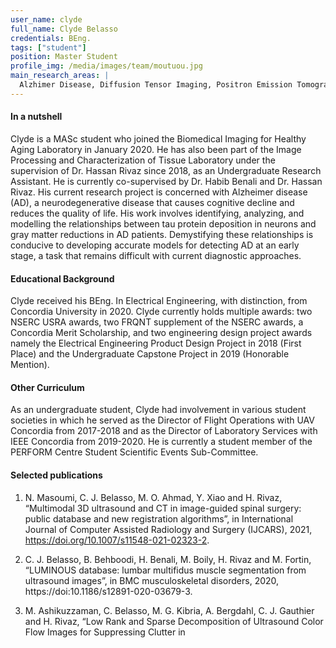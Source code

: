 ```yaml
---
user_name: clyde
full_name: Clyde Belasso
credentials: BEng.
tags: ["student"]
position: Master Student
profile_img: /media/images/team/moutuou.jpg
main_research_areas: |
  Alzhimer Disease, Diffusion Tensor Imaging, Positron Emission Tomography, Arterial Spin Labelling, Multimodal Neuroimaging Data Fusion
---
```


#### In a nutshell

Clyde is a MASc student who joined the Biomedical Imaging for Healthy Aging Laboratory in January 2020. He has also been part of the Image Processing and Characterization of Tissue Laboratory under the supervision of Dr. Hassan Rivaz since 2018, as an Undergraduate Research Assistant. He is currently co-supervised by Dr. Habib Benali and Dr. Hassan Rivaz. His current research project is concerned with Alzheimer disease (AD), a neurodegenerative disease that causes cognitive decline and reduces the quality of life. His work involves identifying, analyzing, and modelling the relationships between tau protein deposition in neurons and gray matter reductions in AD patients. Demystifying these relationships is conducive to developing accurate models for detecting AD at an early stage, a task that remains difficult with current diagnostic approaches.

#### Educational Background

Clyde received his BEng. In Electrical Engineering, with distinction, from Concordia University in 2020. Clyde currently holds multiple awards: two NSERC USRA awards, two FRQNT supplement of the NSERC awards, a Concordia Merit Scholarship, and two engineering design project awards namely the Electrical Engineering Product Design Project in 2018 (First Place) and the Undergraduate Capstone Project in 2019 (Honorable Mention).

#### Other Curriculum

As an undergraduate student, Clyde had involvement in various student societies in which he served as the Director of Flight Operations with UAV Concordia from 2017-2018 and as the Director of Laboratory Services with IEEE Concordia from 2019-2020. He is currently a student member of the PERFORM Centre Student Scientific Events Sub-Committee.

#### Selected publications

1. N. Masoumi, C. J. Belasso, M. O. Ahmad, Y. Xiao and H. Rivaz, “Multimodal 3D ultrasound and CT in image-guided spinal surgery: public database and new registration algorithms”, in International Journal of Computer Assisted Radiology and Surgery (IJCARS), 2021, https://doi.org/10.1007/s11548-021-02323-2.

2. C. J. Belasso, B. Behboodi, H. Benali, M. Boily, H. Rivaz and M. Fortin, “LUMINOUS database: lumbar multifidus muscle segmentation from ultrasound images”, in BMC musculoskeletal disorders, 2020, https://doi:10.1186/s12891-020-03679-3.

3. M. Ashikuzzaman, C. Belasso, M. G. Kibria, A. Bergdahl, C. J. Gauthier and H. Rivaz, “Low Rank and Sparse Decomposition of Ultrasound Color Flow Images for Suppressing Clutter in
